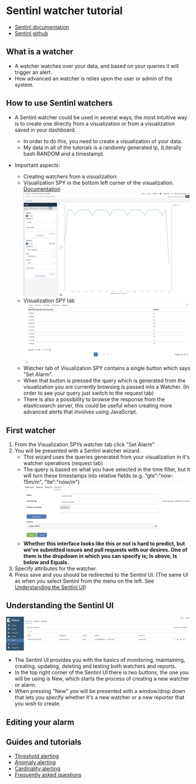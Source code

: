 # Sentinl watcher tutorial

- [Sentinl documentation](http://sentinl.readthedocs.io/en/latest/)
- [Sentinl github](https://github.com/sirensolutions/sentinl)

## What is a watcher

- A watcher watches over your data, and based on your queries it will trigger an alert.
- How advanced an watcher is relies upon the user or admin of the system.

## How to use Sentinl watchers

- A Sentinl watcher could be used in several ways, the most intuitive way is to create one directly from a visualization or from a visualization saved in your dashboard.
  - In order to do this, you need to create a visualization of your data.
  - My data in all of the tutorials is a randomly generated ip, (Literally bash RANDOM and a timestamp).

- Important aspects:
	- Creating watchers from a visualization:
	- Visualization SPY in the bottom left corner of the visualization.  [Documentation](https://www.elastic.co/guide/en/kibana/current/vis-spy.html)
	![Spy button in the bottom right corner](img/spy_button.png "Spy button in the bottom left corner of the visualization, with a blue square around it.")
	- Visualization SPY tab ![Spy tab](img/spy_tab.png "Visualization SPY contains Several tabs. [Table, Watcher(Sentinl), Request, Response, Statistics]")
	- Watcher tab of Visualization SPY contains a single button which says "Set Alarm".
	- When that button is pressed the query which is generated from the visualization you are currently browsing is passed into a Watcher. (In order to see your query just switch to the request tab)
	- There is also a possibility to browse the response from the elasticsearch server, this could be useful when creating more advanced alerts that involves using JavaScript.

## First watcher

1. From the Visualization SPYs watcher tab click "Set Alarm"
1. You will be presented with a Sentinl watcher wizard.
	- This wizard uses the queries generated from your visualization in it's watcher operations (request tab)
	- The query is based on what you have selected in the time filter, but it will turn these timestamps into relative fields (e.g. "gte":"now-15m/m", "lte":"now/m")
![Spy_wizard](img/watcher_wizard.png "The watcher wizard interface")
	- **Whether this interface looks like this or not is hard to predict, but we've submitted issues and pull requests with our desires. One of them is the dropdown in which you can specify is;  Is above, Is below and Equals.**
1. Specify  attributes for the watcher.
2. Press save and you should be redirected to the Sentinl UI. (The same UI as when you select Sentinl from the menu on the left. See [Understanding the Sentinl UI](#understanding-the-sentinl-ui))

## Understanding the Sentinl UI
![Sentinl user interface](img/sentinl_ui.png "Redirected from the visualization SPY ui. It's also selected on the left menu.")
- The Sentinl UI provides you with the basics of monitoring, maintaining, creating, updating, deleting and testing both watchers and reports.
- In the top right corner of the Sentinl UI there is two buttons, the one you will be using is New, which starts the process of creating a new watcher or alarm.
- When pressing "New" you will be presented with a window/drop down that lets you specify whether it's a new watcher or a new reporter that you wish to create.

## Editing your alarm


## Guides and tutorials
- [Threshold alerting](threshold_alert.md)
- [Anomaly alerting](anomaly_alert.md)
- [Cardinality alerting](cardinality_alert.md)
- [Frequently asked questions](FAQ.md)
